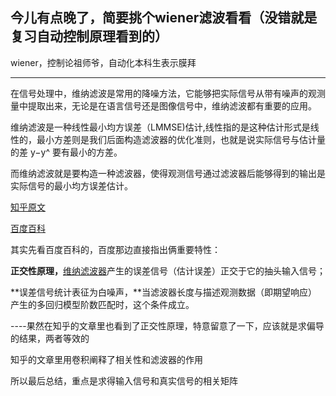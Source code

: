 



## 今儿有点晚了，简要挑个wiener滤波看看（没错就是复习自动控制原理看到的）

wiener，控制论祖师爷，自动化本科生表示膜拜       

-------

在信号处理中，维纳滤波是常用的降噪方法，它能够把实际信号从带有噪声的观测量中提取出来，无论是在语言信号还是图像信号中，维纳滤波都有重要的应用。      

维纳滤波是一种线性最小均方误差（LMMSE)估计,线性指的是这种估计形式是线性的，最小方差则是我们后面构造滤波器的优化准则，也就是说实际信号与估计量的差 y−y^ 要有最小的方差。              

而维纳滤波就是要构造一种滤波器，使得观测信号通过滤波器后能够得到的输出是实际信号的最小均方误差估计。

[知乎原文](https://zhuanlan.zhihu.com/p/420474730)            

[百度百科](https://baike.baidu.com/item/%E7%BB%B4%E7%BA%B3%E6%BB%A4%E6%B3%A2/3655490?fr=aladdin)           

其实先看百度百科的，百度那边直接指出俩重要特性：

**正交性原理，**[维纳滤波器](https://baike.baidu.com/item/维纳滤波器/2748138?fromModule=lemma_inlink)产生的误差信号（估计误差）正交于它的抽头输入信号；

**误差信号统计表征为白噪声，**当滤波器长度与描述观测数据（即期望响应）产生的多回归模型阶数匹配时，这个条件成立。

----果然在知乎的文章里也看到了正交性原理，特意留意了一下，应该就是求偏导的结果，两者等效的         

知乎的文章里用卷积阐释了相关性和滤波器的作用               

所以最后总结，重点是求得输入信号和真实信号的相关矩阵           
